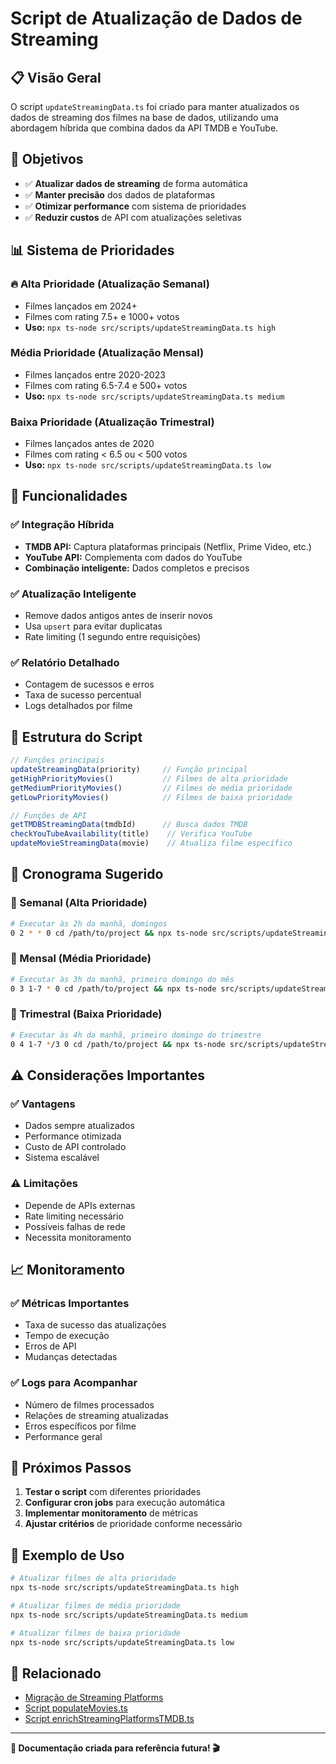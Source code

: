 # Script de Atualização de Dados de Streaming

## 📋 Visão Geral

O script `updateStreamingData.ts` foi criado para manter atualizados os dados de streaming dos filmes na base de dados, utilizando uma abordagem híbrida que combina dados da API TMDB e YouTube.

## 🎯 Objetivos

- ✅ **Atualizar dados de streaming** de forma automática
- ✅ **Manter precisão** dos dados de plataformas
- ✅ **Otimizar performance** com sistema de prioridades
- ✅ **Reduzir custos** de API com atualizações seletivas

## 📊 Sistema de Prioridades

### 🔥 Alta Prioridade (Atualização Semanal)
- Filmes lançados em 2024+
- Filmes com rating 7.5+ e 1000+ votos
- **Uso:** `npx ts-node src/scripts/updateStreamingData.ts high`

###  Média Prioridade (Atualização Mensal)
- Filmes lançados entre 2020-2023
- Filmes com rating 6.5-7.4 e 500+ votos
- **Uso:** `npx ts-node src/scripts/updateStreamingData.ts medium`

###  Baixa Prioridade (Atualização Trimestral)
- Filmes lançados antes de 2020
- Filmes com rating < 6.5 ou < 500 votos
- **Uso:** `npx ts-node src/scripts/updateStreamingData.ts low`

## 🔧 Funcionalidades

### ✅ Integração Híbrida
- **TMDB API:** Captura plataformas principais (Netflix, Prime Video, etc.)
- **YouTube API:** Complementa com dados do YouTube
- **Combinação inteligente:** Dados completos e precisos

### ✅ Atualização Inteligente
- Remove dados antigos antes de inserir novos
- Usa `upsert` para evitar duplicatas
- Rate limiting (1 segundo entre requisições)

### ✅ Relatório Detalhado
- Contagem de sucessos e erros
- Taxa de sucesso percentual
- Logs detalhados por filme

## 📁 Estrutura do Script

```typescript
// Funções principais
updateStreamingData(priority)     // Função principal
getHighPriorityMovies()           // Filmes de alta prioridade
getMediumPriorityMovies()         // Filmes de média prioridade
getLowPriorityMovies()            // Filmes de baixa prioridade

// Funções de API
getTMDBStreamingData(tmdbId)      // Busca dados TMDB
checkYouTubeAvailability(title)    // Verifica YouTube
updateMovieStreamingData(movie)    // Atualiza filme específico
```

## 📅 Cronograma Sugerido

### 📅 Semanal (Alta Prioridade)
```bash
# Executar às 2h da manhã, domingos
0 2 * * 0 cd /path/to/project && npx ts-node src/scripts/updateStreamingData.ts high
```

### 📅 Mensal (Média Prioridade)
```bash
# Executar às 3h da manhã, primeiro domingo do mês
0 3 1-7 * 0 cd /path/to/project && npx ts-node src/scripts/updateStreamingData.ts medium
```

### 📅 Trimestral (Baixa Prioridade)
```bash
# Executar às 4h da manhã, primeiro domingo do trimestre
0 4 1-7 */3 0 cd /path/to/project && npx ts-node src/scripts/updateStreamingData.ts low
```

## ⚠️ Considerações Importantes

### ✅ Vantagens
- Dados sempre atualizados
- Performance otimizada
- Custo de API controlado
- Sistema escalável

### ⚠️ Limitações
- Depende de APIs externas
- Rate limiting necessário
- Possíveis falhas de rede
- Necessita monitoramento

## 📈 Monitoramento

### ✅ Métricas Importantes
- Taxa de sucesso das atualizações
- Tempo de execução
- Erros de API
- Mudanças detectadas

### ✅ Logs para Acompanhar
- Número de filmes processados
- Relações de streaming atualizadas
- Erros específicos por filme
- Performance geral

## 🚀 Próximos Passos

1. **Testar o script** com diferentes prioridades
2. **Configurar cron jobs** para execução automática
3. **Implementar monitoramento** de métricas
4. **Ajustar critérios** de prioridade conforme necessário

## 📝 Exemplo de Uso

```bash
# Atualizar filmes de alta prioridade
npx ts-node src/scripts/updateStreamingData.ts high

# Atualizar filmes de média prioridade
npx ts-node src/scripts/updateStreamingData.ts medium

# Atualizar filmes de baixa prioridade
npx ts-node src/scripts/updateStreamingData.ts low
```

## 🔗 Relacionado

- [Migração de Streaming Platforms](./STREAMING_PLATFORMS_MIGRATION.md)
- [Script populateMovies.ts](../src/scripts/populateMovies.ts)
- [Script enrichStreamingPlatformsTMDB.ts](../src/scripts/enrichStreamingPlatformsTMDB.ts)

---

**📝 Documentação criada para referência futura! 🎬**
